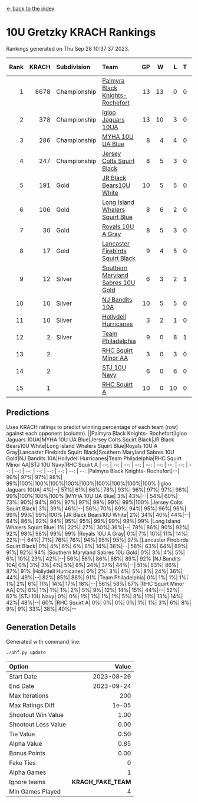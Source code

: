 [<- back to the index](readme.md)
# 10U Gretzky KRACH Rankings
Rankings generated on Thu Sep 28 10:37:37 2023.

Rank|KRACH|Subdivision|Team|GP|W|L|T|OTW|OTL|SoS|Exp Wins|Win Diff
---:|---:|:---|:---|---:|---:|---:|---:|---:|---:|---:|---:|---:
1|8678|Championship|[Palmyra Black Knights- Rochefort](https://gamesheetstats.com/seasons/3659/teams/140260/schedule)|13|13|0|0|0|0|110|13.8|-0.0
2|378|Championship|[Igloo Jaguars 10UA](https://gamesheetstats.com/seasons/3659/teams/140253/schedule)|13|10|3|0|0|1|139|10.9|0.0
3|286|Championship|[MYHA 10U UA Blue](https://gamesheetstats.com/seasons/3659/teams/140258/schedule)|8|4|4|0|0|0|2083|4.8|-0.0
4|247|Championship|[Jersey Colts Squirt Black](https://gamesheetstats.com/seasons/3659/teams/140254/schedule)|8|5|3|0|0|0|1096|5.9|0.0
5|191|Gold|[JR Black Bears10U White](https://gamesheetstats.com/seasons/3659/teams/140255/schedule)|10|5|5|0|1|0|2474|5.9|0.0
6|106|Gold|[Long Island Whalers Squirt Blue](https://gamesheetstats.com/seasons/3659/teams/140257/schedule)|8|6|2|0|0|0|998|6.9|0.0
7|30|Gold|[Royals 10U A Gray](https://gamesheetstats.com/seasons/3659/teams/140262/schedule)|8|5|3|0|0|0|46|5.9|0.0
8|17|Gold|[Lancaster Firebirds Squirt Black](https://gamesheetstats.com/seasons/3659/teams/140256/schedule)|9|4|5|0|0|0|949|4.9|0.0
9|12|Silver|[Southern Maryland Sabres 10U Gold](https://gamesheetstats.com/seasons/3659/teams/140263/schedule)|6|3|2|1|0|0|23|4.4|0.0
10|10|Silver|[NJ Bandits 10A](https://gamesheetstats.com/seasons/3659/teams/140259/schedule)|10|5|5|0|0|0|59|5.9|0.0
11|10|Silver|[Hollydell Hurricanes](https://gamesheetstats.com/seasons/3659/teams/140220/schedule)|3|2|1|0|0|0|9|2.9|0.0
12|2|Silver|[Team Philadelphia](https://gamesheetstats.com/seasons/3659/teams/140265/schedule)|9|0|8|1|0|0|948|1.4|0.0
13|2||[RHC Squirt Minor AA](https://gamesheetstats.com/seasons/3659/teams/140224/schedule)|3|0|3|0|0|0|100|0.9|0.0
14|2||[STJ 10U Navy](https://gamesheetstats.com/seasons/3659/teams/140264/schedule)|6|0|6|0|0|0|1335|0.9|0.0
15|1||[RHC Squirt A](https://gamesheetstats.com/seasons/3659/teams/140261/schedule)|10|0|10|0|0|0|103|0.9|0.0

## Predictions
Uses KRACH ratings to predict winning percentage of each team (row) against each opponent (column).
||Palmyra Black Knights- Rochefort|Igloo Jaguars 10UA|MYHA 10U UA Blue|Jersey Colts Squirt Black|JR Black Bears10U White|Long Island Whalers Squirt Blue|Royals 10U A Gray|Lancaster Firebirds Squirt Black|Southern Maryland Sabres 10U Gold|NJ Bandits 10A|Hollydell Hurricanes|Team Philadelphia|RHC Squirt Minor AA|STJ 10U Navy|RHC Squirt A
| --: | --: | --: | --: | --: | --: | --: | --: | --: | --: | --: | --: | --: | --: | --: | --: 
|Palmyra Black Knights- Rochefort|--| 96%| 97%| 97%| 98%| 99%|100%|100%|100%|100%|100%|100%|100%|100%|100%
|Igloo Jaguars 10UA|  4%|--| 57%| 61%| 66%| 78%| 93%| 96%| 97%| 97%| 98%| 99%|100%|100%|100%
|MYHA 10U UA Blue|  3%| 43%|--| 54%| 60%| 73%| 90%| 94%| 96%| 97%| 97%| 99%| 99%| 99%|100%
|Jersey Colts Squirt Black|  3%| 39%| 46%|--| 56%| 70%| 89%| 94%| 95%| 96%| 96%| 99%| 99%| 99%|100%
|JR Black Bears10U White|  2%| 34%| 40%| 44%|--| 64%| 86%| 92%| 94%| 95%| 95%| 99%| 99%| 99%| 99%
|Long Island Whalers Squirt Blue|  1%| 22%| 27%| 30%| 36%|--| 78%| 86%| 90%| 92%| 92%| 98%| 98%| 99%| 99%
|Royals 10U A Gray|  0%|  7%| 10%| 11%| 14%| 22%|--| 64%| 71%| 76%| 76%| 94%| 95%| 95%| 97%
|Lancaster Firebirds Squirt Black|  0%|  4%|  6%|  6%|  8%| 14%| 36%|--| 58%| 63%| 64%| 89%| 91%| 92%| 94%
|Southern Maryland Sabres 10U Gold|  0%|  3%|  4%|  5%|  6%| 10%| 29%| 42%|--| 56%| 56%| 86%| 88%| 89%| 92%
|NJ Bandits 10A|  0%|  3%|  3%|  4%|  5%|  8%| 24%| 37%| 44%|--| 51%| 83%| 86%| 87%| 91%
|Hollydell Hurricanes|  0%|  2%|  3%|  4%|  5%|  8%| 24%| 36%| 44%| 49%|--| 82%| 85%| 86%| 91%
|Team Philadelphia|  0%|  1%|  1%|  1%|  1%|  2%|  6%| 11%| 14%| 17%| 18%|--| 56%| 58%| 67%
|RHC Squirt Minor AA|  0%|  0%|  1%|  1%|  1%|  2%|  5%|  9%| 12%| 14%| 15%| 44%|--| 52%| 62%
|STJ 10U Navy|  0%|  0%|  1%|  1%|  1%|  1%|  5%|  8%| 11%| 13%| 14%| 42%| 48%|--| 60%
|RHC Squirt A|  0%|  0%|  0%|  0%|  1%|  1%|  3%|  6%|  8%|  9%|  9%| 33%| 38%| 40%|--

## Generation Details

Generated with command line:
```
./ahf.py update
```

| Option | Value |
| :----- | ----: |
| Start Date | 2023-08-26 |
| End Date | 2023-09-24 |
| Max Iterations | 200 |
| Max Ratings Diff | 1e-05 |
| Shootout Win Value | 1.00 |
| Shootout Loss Value | 0.00 |
| Tie Value | 0.50 |
| Alpha Value | 0.85 |
| Bonus Points | 0.00 |
| Fake Ties | 0 |
| Alpha Games | 1 |
| Ignore teams | __KRACH_FAKE_TEAM__ |
| Min Games Played | 4 |

